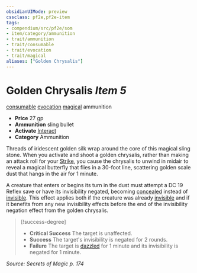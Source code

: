 ```yaml
---
obsidianUIMode: preview
cssclass: pf2e,pf2e-item
tags:
- compendium/src/pf2e/som
- item/category/ammunition
- trait/ammunition
- trait/consumable
- trait/evocation
- trait/magical
aliases: ["Golden Chrysalis"]
---
```

# Golden Chrysalis *Item 5*  
[consumable](../../../Rules/traits/consumable.md)  [evocation](../../../Rules/traits/evocation.md)  [magical](../../../Rules/traits/magical.md)  ammunition  

- **Price** 27 gp
- **Ammunition** sling bullet
- **Activate** [Interact](../../../Rules/actions/interact.md)
- **Category** Ammunition

Threads of iridescent golden silk wrap around the core of this magical sling stone. When you activate and shoot a golden chrysalis, rather than making an attack roll for your [Strike](../../../Rules/actions/strike.md), you cause the chrysalis to unwind in midair to reveal a magical butterfly that flies in a 30-foot line, scattering golden scale dust that hangs in the air for 1 minute.

A creature that enters or begins its turn in the dust must attempt a DC 19 Reflex save or have its invisibility negated, becoming [concealed](../../../Rules/conditions.md#Concealed) instead of [invisible](../../../Rules/conditions.md#Invisible). This effect applies both if the creature was already [invisible](../../../Rules/conditions.md#Invisible) and if it benefits from any new invisibility effects before the end of the invisibility negation effect from the golden chrysalis.

> [!success-degree] 
> - **Critical Success** The target is unaffected.
> - **Success** The target's invisibility is negated for 2 rounds.
> - **Failure** The target is [dazzled](../../../Rules/conditions.md#Dazzled) for 1 minute and its invisibility is negated for 1 minute.

*Source: Secrets of Magic p. 174*
